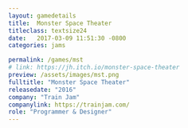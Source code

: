 ```yaml
---
layout: gamedetails
title:  Monster Space Theater
titleclass: textsize24
date:   2017-03-09 11:51:30 -0800
categories: jams

permalink: /games/mst
# link: https://jh.itch.io/monster-space-theater
preview: /assets/images/mst.png
fulltitle: "Monster Space Theater"
releasedate: "2016"
company: "Train Jam"
companylink: https://trainjam.com/
role: "Programmer & Designer"
---
```


